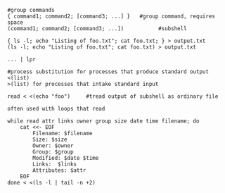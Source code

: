 
	#group commands
	{ command1; command2; [command3; ...] }   #group command, requires space
	(command1; command2; [command3; ...])			#subshell
	
	{ ls -l; echo "Listing of foo.txt"; cat foo.txt; } > output.txt
	(ls -l; echo "Listing of foo.txt"; cat foo.txt) > output.txt  

	... | lpr

	#process substitution for processes that produce standard output
	<(list)
	>(list) for processes that intake standard input
	
	read < <(echo "foo")     #tread output of subshell as ordinary file
	
	often used with loops that read

	while read attr links owner group size date time filename; do
		cat <<- EOF
			Filename: $filename
			Size: $size
			Owner: $owner
			Group: $group
			Modified: $date $time
			Links:	$links
			Attributes: $attr
		EOF
	done < <(ls -l | tail -n +2)


